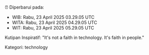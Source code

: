 ⏰ Diperbarui pada:
- WIB: Rabu, 23 April 2025 03.29.05 UTC
- WITA: Rabu, 23 April 2025 04.29.05 UTC
- WIT: Rabu, 23 April 2025 05.29.05 UTC

Kutipan Inspiratif:
"It's not a faith in technology. It's faith in people."


Kategori: technology

